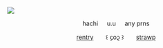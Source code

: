 ![](https://cdn.discordapp.com/attachments/1062717625764950068/1429119002097221672/Untitled1596_20251018224807.png?ex=68f4fa49&is=68f3a8c9&hm=9b0a7d8208f0674bc76b85d2ff4247f11457d5706b129fd68ee3d2a6dfe48db3&)

<p align="center">hachi⠀⠀u.u⠀⠀any prns</p>

<p align="center">
  <a href="https://rentry.co/cipherites">rentry</a> ⠀⠀ ꒰ ᧔o᧓ ꒱ ⠀⠀
  <a href="https://cipherites.straw.page/">strawp</a>
</p>
